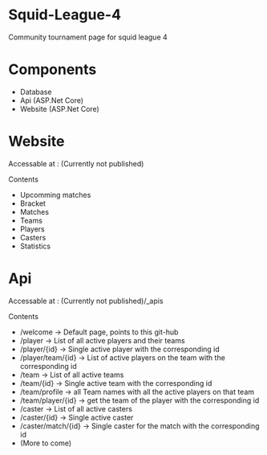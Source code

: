 # Squid-League-4
 Community tournament page for squid league 4

# Components
* Database
* Api (ASP.Net Core)
* Website (ASP.Net Core)

# Website
Accessable at : (Currently not published)

Contents
* Upcomming matches
* Bracket
* Matches
* Teams
* Players
* Casters
* Statistics

# Api
Accessable at : (Currently not published)/_apis

Contents
* /welcome -> Default page, points to this git-hub
* /player -> List of all active players and their teams
* /player/{id} -> Single active player with the corresponding id
* /player/team/{id} -> List of active players on the team with the corresponding id
* /team -> List of all active teams
* /team/{id} -> Single active team with the corresponding id
* /team/profile -> all Team names with all the active players on that team
* /team/player/{id} -> get the team of the player with the corresponding id
* /caster -> List of all active casters
* /caster/{id} -> Single active caster
* /caster/match/{id} -> Single caster for the match with the corresponding id
* (More to come)
